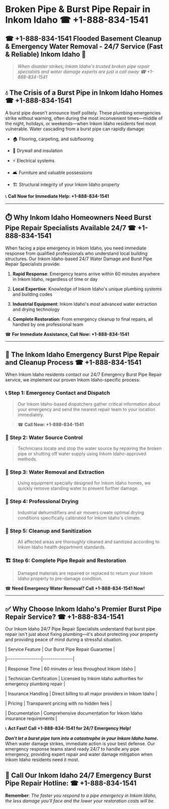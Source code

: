 # Broken Pipe & Burst Pipe Repair in Inkom Idaho ☎ +1-888-834-1541  
## ☎ +1-888-834-1541 Flooded Basement Cleanup & Emergency Water Removal - 24/7 Service (Fast & Reliable) Inkom Idaho 🚨  

> *When disaster strikes, Inkom Idaho's trusted broken pipe repair specialists and water damage experts are just a call away ☎ +1-888-834-1541*  

## 💧 The Crisis of a Burst Pipe in Inkom Idaho Homes ☎ +1-888-834-1541  

A burst pipe doesn't announce itself politely. These plumbing emergencies strike without warning, often during the most inconvenient times—middle of the night, holidays, or weekends—when Inkom Idaho residents feel most vulnerable. Water cascading from a burst pipe can rapidly damage:  

* 🏠 Flooring, carpeting, and subflooring  
* 🧱 Drywall and insulation  
* ⚡ Electrical systems  
* 🛋️ Furniture and valuable possessions  
* 🏗️ Structural integrity of your Inkom Idaho property  

📞 **Call Now for Immediate Help: +1-888-834-1541**  

---  

## ⏱️ Why Inkom Idaho Homeowners Need Burst Pipe Repair Specialists Available 24/7 ☎ +1-888-834-1541  

When facing a pipe emergency in Inkom Idaho, you need immediate response from qualified professionals who understand local building structures. Our Inkom Idaho-based 24/7 Water Damage and Burst Pipe Repair Specialists provide:  

1. **Rapid Response**: Emergency teams arrive within 60 minutes anywhere in Inkom Idaho, regardless of time or day  
2. **Local Expertise**: Knowledge of Inkom Idaho's unique plumbing systems and building codes  
3. **Industrial Equipment**: Inkom Idaho's most advanced water extraction and drying technology  
4. **Complete Restoration**: From emergency cleanup to final repairs, all handled by one professional team  

☎ **For Immediate Assistance, Call Now: +1-888-834-1541**  

---  

## 🔧 The Inkom Idaho Emergency Burst Pipe Repair and Cleanup Process ☎ +1-888-834-1541  

When Inkom Idaho residents contact our 24/7 Emergency Burst Pipe Repair service, we implement our proven Inkom Idaho-specific process:  

### 📞 Step 1: Emergency Contact and Dispatch  
> Our Inkom Idaho-based dispatchers gather critical information about your emergency and send the nearest repair team to your location immediately.  
> ☎ **Call Now: +1-888-834-1541**  

### 🚿 Step 2: Water Source Control  
> Technicians locate and stop the water source by repairing the broken pipe or shutting off water supply using Inkom Idaho-approved methods.  

### 🌊 Step 3: Water Removal and Extraction  
> Using equipment specially designed for Inkom Idaho homes, we quickly remove standing water to prevent further damage.  

### 💨 Step 4: Professional Drying  
> Industrial dehumidifiers and air movers create optimal drying conditions specifically calibrated for Inkom Idaho's climate.  

### 🧼 Step 5: Cleanup and Sanitization  
> All affected areas are thoroughly cleaned and sanitized according to Inkom Idaho health department standards.  

### 🏗️ Step 6: Complete Pipe Repair and Restoration  
> Damaged materials are repaired or replaced to return your Inkom Idaho property to pre-damage condition.  

☎ **Need Emergency Water Removal? Call +1-888-834-1541 Now!**  

---  

## ✅ Why Choose Inkom Idaho's Premier Burst Pipe Repair Service? ☎ +1-888-834-1541  

Our Inkom Idaho 24/7 Pipe Repair Specialists understand that burst pipe repair isn't just about fixing plumbing—it's about protecting your property and providing peace of mind during a stressful situation.  

| Service Feature | Our Burst Pipe Repair Guarantee |  
|-----------------|---------------|  
| Response Time | 60 minutes or less throughout Inkom Idaho |  
| Technician Certification | Licensed by Inkom Idaho authorities for emergency plumbing repair |  
| Insurance Handling | Direct billing to all major providers in Inkom Idaho |  
| Pricing | Transparent pricing with no hidden fees |  
| Documentation | Comprehensive documentation for Inkom Idaho insurance requirements |  

📞 **Act Fast! Call +1-888-834-1541 for 24/7 Emergency Help!**  

***Don't let a burst pipe turn into a catastrophe in your Inkom Idaho home.*** When water damage strikes, immediate action is your best defense. Our emergency response teams stand ready 24/7 to handle any pipe emergency, providing expert repair and water damage mitigation when Inkom Idaho residents need it most.  

## 📱 Call Our Inkom Idaho 24/7 Emergency Burst Pipe Repair Hotline: ☎ +1-888-834-1541  

**Remember**: *The faster you respond to a pipe emergency in Inkom Idaho, the less damage you'll face and the lower your restoration costs will be.*